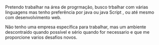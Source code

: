 Pretendo trabalhar na área de progrmação, busco trbalhar com várias linguagens mas tenho preferência por java ou java Script , ou até mesmo com desenvolvimento web.

Não tenho uma empresa específica para trabalhar, mas um ambiente descontraído quando possível e sério quando for necessario e que me proporcione varios desafios novos.
